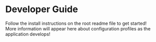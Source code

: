 # Developer Guide

Follow the install instructions on the root readme file to get started! <br>
More information will appear here about configuration profiles as the application develops!